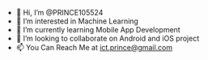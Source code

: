 - 👋 Hi, I’m @PRINCE105524
- 👀 I’m interested in Machine Learning
- 🌱 I’m currently learning Mobile App Development
- 💞️ I’m looking to collaborate on Android and iOS project
- 📫 You Can Reach Me at ict.prince@gmail.com

<!---
PRINCE105524/PRINCE105524 is a ✨ special ✨ repository because its `README.md` (this file) appears on your GitHub profile.
You can click the Preview link to take a look at your changes.
--->
